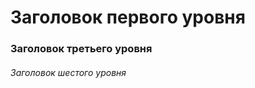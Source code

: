 #  Заголовок первого уровня #
### Заголовок третьего уровня ###
###### Заголовок шестого уровня ######
